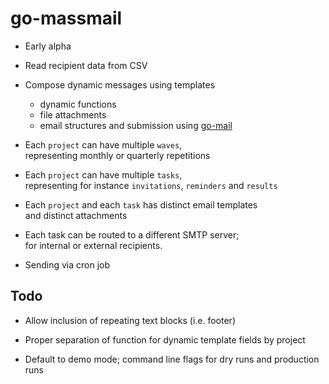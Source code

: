 # go-massmail

* Early alpha

* Read recipient data from CSV

* Compose dynamic messages using templates
  * dynamic functions
  * file attachments
  * email structures and submission using [go-mail](https://github.com/pbberlin/go-mail)

* Each `project` can have multiple `waves`,  
  representing monthly or quarterly repetitions

* Each `project` can have multiple `tasks`,  
  representing for instance `invitations`, `reminders` and `results`

* Each `project` and each `task` has distinct email templates  
  and distinct attachments

* Each task can be routed to a different SMTP server;  
  for internal or external recipients. 

* Sending via cron job

## Todo

* Allow inclusion of repeating text blocks (i.e. footer)

* Proper separation of function for dynamic template fields by project

* Default to demo mode; command line flags for dry runs and production runs
